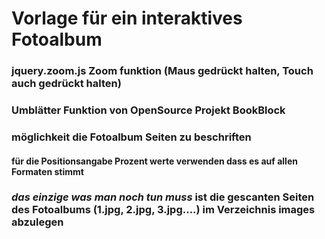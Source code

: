 # Vorlage für ein interaktives Fotoalbum

### jquery.zoom.js Zoom funktion (Maus gedrückt halten, Touch auch gedrückt halten)
### Umblätter Funktion von OpenSource Projekt BookBlock
### möglichkeit die Fotoalbum Seiten zu beschriften
#### für die Positionsangabe Prozent werte verwenden dass es auf allen Formaten stimmt
### *das einzige was man noch tun muss* ist die gescanten Seiten des Fotoalbums (1.jpg, 2.jpg, 3.jpg....) im Verzeichnis images abzulegen

